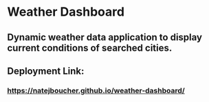 # Weather Dashboard
## Dynamic weather data application to display current conditions of searched cities.

## Deployment Link:
### https://natejboucher.github.io/weather-dashboard/
